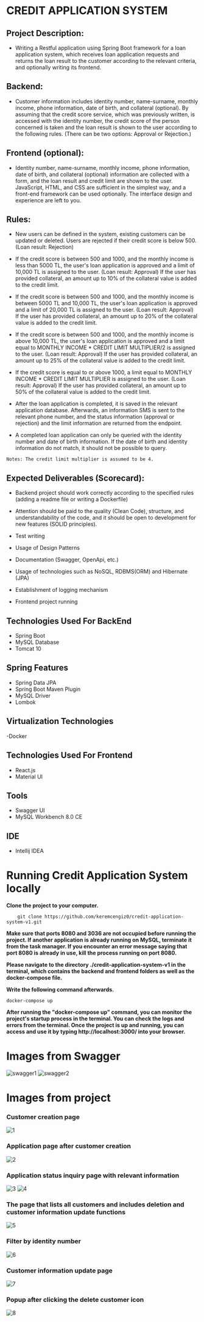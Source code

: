 # CREDIT APPLICATION SYSTEM

## Project Description:

- Writing a Restful application using Spring Boot framework for a loan application system, which receives loan application requests and returns the loan result to the customer according to the relevant criteria, and optionally writing its frontend.

## Backend:

- Customer information includes identity number, name-surname, monthly income, phone information, date of birth, and collateral (optional). By assuming that the credit score service, which was previously written, is accessed with the identity number, the credit score of the person concerned is taken and the loan result is shown to the user according to the following rules. (There can be two options: Approval or Rejection.)

## Frontend (optional):

- Identity number, name-surname, monthly income, phone information, date of birth, and collateral (optional) information are collected with a form, and the loan result and credit limit are shown to the user. JavaScript, HTML, and CSS are sufficient in the simplest way, and a front-end framework can be used optionally. The interface design and experience are left to you.

## Rules:

- New users can be defined in the system, existing customers can be updated or deleted. Users are rejected if their credit score is below 500. (Loan result: Rejection)

- If the credit score is between 500 and 1000, and the monthly income is less than 5000 TL, the user's loan application is approved and a limit of 10,000 TL is assigned to the user. (Loan result: Approval) If the user has provided collateral, an amount up to 10% of the collateral value is added to the credit limit.

- If the credit score is between 500 and 1000, and the monthly income is between 5000 TL and 10,000 TL, the user's loan application is approved and a limit of 20,000 TL is assigned to the user. (Loan result: Approval) If the user has provided collateral, an amount up to 20% of the collateral value is added to the credit limit.

- If the credit score is between 500 and 1000, and the monthly income is above 10,000 TL, the user's loan application is approved and a limit equal to MONTHLY INCOME * CREDIT LIMIT MULTIPLIER/2 is assigned to the user. (Loan result: Approval) If the user has provided collateral, an amount up to 25% of the collateral value is added to the credit limit.

- If the credit score is equal to or above 1000, a limit equal to MONTHLY INCOME * CREDIT LIMIT MULTIPLIER is assigned to the user. (Loan result: Approval) If the user has provided collateral, an amount up to 50% of the collateral value is added to the credit limit.

- After the loan application is completed, it is saved in the relevant application database. Afterwards, an information SMS is sent to the relevant phone number, and the status information (approval or rejection) and the limit information are returned from the endpoint.

- A completed loan application can only be queried with the identity number and date of birth information. If the date of birth and identity information do not match, it should not be possible to query.

```Notes: The credit limit multiplier is assumed to be 4.```

## Expected Deliverables (Scorecard):

- Backend project should work correctly according to the specified rules (adding a readme file or writing a Dockerfile)

- Attention should be paid to the quality (Clean Code), structure, and understandability of the code, and it should be open to development for new features (SOLID principles).

- Test writing

- Usage of Design Patterns

- Documentation (Swagger, OpenApi, etc.)

- Usage of technologies such as NoSQL, RDBMS(ORM) and Hibernate (JPA)

- Establishment of logging mechanism

- Frontend project running

## Technologies Used For BackEnd
- Spring Boot
- MySQL Database
- Tomcat 10

## Spring Features
- Spring Data JPA
- Spring Boot Maven Plugin
- MySQL Driver
- Lombok

## Virtualization Technologies
-Docker

## Technologies Used For Frontend
- React.js
- Material UI

## Tools
- Swagger UI
- MySQL Workbench 8.0 CE

## IDE
- Intellij IDEA


# Running Credit Application System locally

**Clone the project to your computer.**

```
	git clone https://github.com/keremcengiz0/credit-application-system-v1.git
```

**Make sure that ports 8080 and 3036 are not occupied before running the project. If another application is already running on MySQL, terminate it from the task manager. If you encounter an error message saying that port 8080 is already in use, kill the process running on port 8080.**

**Please navigate to the directory ./credit-application-system-v1 in the terminal, which contains the backend and frontend folders as well as the docker-compose file.**

**Write the following command afterwards.**

```
docker-compose up
```

**After running the "docker-compose up" command, you can monitor the project's startup process in the terminal. You can check the logs and errors from the terminal. Once the project is up and running, you can access and use it by typing http://localhost:3000/ into your browser.**

# Images from Swagger

![swagger1](https://user-images.githubusercontent.com/112478277/220898238-236799df-6e77-4bfb-9a60-1b3fc7753b66.png)
![swagger2](https://user-images.githubusercontent.com/112478277/220898248-33e84e36-cb98-4681-85dd-0a509b11b4f1.png)

# Images from project

### Customer creation page
![1](https://user-images.githubusercontent.com/112478277/220646548-8dacdec5-2e10-4dcd-b65d-52f7c8c7f1e4.png)

### Application page after customer creation
![2](https://user-images.githubusercontent.com/112478277/220647025-dd9d24e6-7f26-4014-88e5-1ce2871a598a.png)

### Application status inquiry page with relevant information
![3](https://user-images.githubusercontent.com/112478277/220647220-be925ae6-6cf6-410c-952a-ccc0f6d98824.png)
![4](https://user-images.githubusercontent.com/112478277/220647257-a1838269-06a8-417d-bfb7-690d09431c63.png)

### The page that lists all customers and includes deletion and customer information update functions
![5](https://user-images.githubusercontent.com/112478277/220647622-d76bb4fd-2745-4690-8d13-56e4fe9aff5d.png)

### Filter by identity number
![6](https://user-images.githubusercontent.com/112478277/220647838-f43c1bee-ce34-405a-9f80-f93f2207da85.png)

### Customer information update page
![7](https://user-images.githubusercontent.com/112478277/220648057-383bab4c-33c0-4e71-bdc2-7c3e54309ff6.png)

### Popup after clicking the delete customer icon
![8](https://user-images.githubusercontent.com/112478277/220648360-9f221735-b4f9-49d7-bdd2-085ba9c8d195.png)
